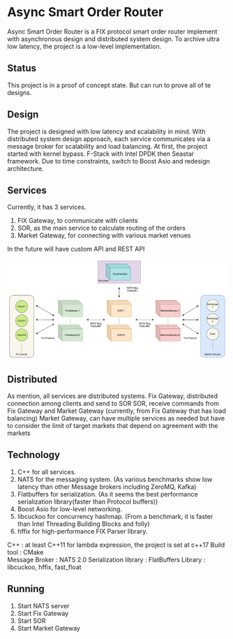 # Async Smart Order Router
Async Smart Order Router is a FIX protocol smart order router implement with asynchronous design and distributed system design.
To archive ultra low latency, the project is a low-level implementation.

## Status
This project is in a proof of concept state.
But can run to prove all of te designs.

## Design
The project is designed with low latency and scalability in mind.
With distributed system design approach, each service communicates via a message broker for scalability and load balancing.
At first, the project started with kernel bypass. F-Stack with Intel DPDK then Seastar framework.
Due to time constraints, switch to Boost Asio and redesign architecture.

## Services
Currently, it has 3 services.
1.	FIX Gateway, to communicate with clients
2.	SOR, as the main service to calculate routing of the orders
3.	Market Gateway, for connecting with various market venues

In the future will have custom API and REST API

![Image of System](https://github.com/na-ho/Async-Smart-Order-Router/blob/master/Doc/SystemArchitecture.png)

## Distributed
As mention, all services are distributed systems.
Fix Gateway, distributed connection among clients and send to SOR
SOR, receive commands from Fix Gateway and Market Gateway (currently, from Fix Gateway that has load balancing)
Market Gateway, can have multiple services as needed but have to consider the limit of target markets that depend on agreement with the markets

## Technology
1.	C++ for all services.
2.	NATS for the messaging system. 
	(As various benchmarks show low latency than other Message brokers including ZeroMQ, Kafka)
3.	Flatbuffers for serialization. 
	(As it seems the best performance serialization library(faster than Protocol buffers))
4.	Boost Asio for low-level networking.
5.	libcuckoo for concurrency hashmap.
	(From a benchmark, it is faster than Intel Threading Building Blocks and folly)
6.	hffix for high-performance FIX Parser library.

C++ : at least C++11 for lambda expression, the project is set at c++17
Build tool : CMake  
Message Broker : NATS 2.0
Serialization library : FlatBuffers
Library : libcuckoo, hffix, fast_float

## Running
1.	Start NATS server
2.	Start Fix Gateway
3.	Start SOR
4.	Start Market Gateway
